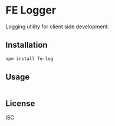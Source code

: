 # FE Logger

Logging utility for client side development.

## Installation

```bash
npm install fe-log
```

## Usage

```python
```

## License
ISC